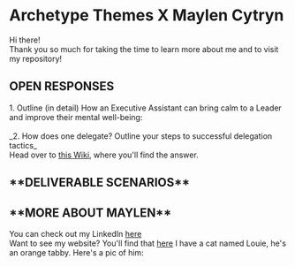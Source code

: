 # Archetype Themes X Maylen Cytryn
Hi there!
<br>Thank you so much for taking the time to learn more about me and to visit my repository!

<h2>OPEN RESPONSES</h2>
1. Outline (in detail) How an Executive Assistant can bring calm to a Leader and improve their mental well-being: 
<br><br>_2. How does one delegate? Outline your steps to successful delegation tactics_
<br>Head over to <a href="https://github.com/maylencytryn/Archetype-Themes-X-Maylen-Cytryn/wiki/2.-How-does-one-delegate%3F-Outline-your-steps-to-successful-delegation-tactics.">this Wiki</a>, where you'll find the answer.

<h2>**DELIVERABLE SCENARIOS**</h2>

<h2>**MORE ABOUT MAYLEN**</h2>
You can check out my LinkedIn <a href="https://www.linkedin.com/in/maylen-cytryn/">here</a>
<br>Want to see my website? You'll find that <a href="https://www.thoughtfulops.com/">here</a>
I have a cat named Louie, he's an orange tabby. Here's a pic of him:
